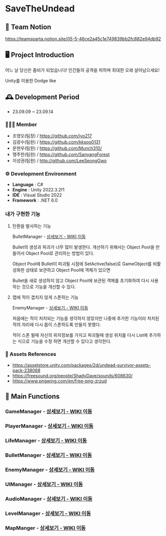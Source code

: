 #  SaveTheUndead
## 🎇 Team Notion

https://teamsparta.notion.site/05-5-46ce2a45c1e749839bb2fc882e94db92


## 🖥️ Project Introduction
어느 날 당신은 좀비가 되었습니다! 인간들의 공격을 피하며 최대한 오래 살아남으세요!

Unity를 이용한 Dodge like
<br>

## 🕰️ Development Period
* 23.09.09 ~ 23.09.14

### 🧑‍🤝‍🧑 Member
 - 조영오(팀장) / https://github.com/jyo217
 - 김광수(팀원) / https://github.com/kksoo0131
 - 문현우(팀원) / https://github.com/Munch310/
 - 맹주한(팀원) / https://github.com/SanyangForest
 - 이성권(팀원) / http://github.com/LeeSeongGwo

### ⚙️ Development Environment
- **Language** : C#
- **Engine** : Unity 2022.3.2f1
- **IDE** : Visual Studio 2022
- **Framework** : .NET 6.0

### 내가 구현한 기능

1. 탄환을 발사하는 기능
   
   BulletManager - <a href="https://github.com/NBCampUnityA05/SaveTheUndead/wiki/4-%E2%80%90-BulletManager" >상세보기 - WIKI 이동</a>

   Bullet의 생성과 파괴가 너무 많이 발생한다. 개선하기 위해서는 Object Pool을 만들어서 Object Pool로 관리하는 방법이 있다.

   Object Pool에 Bullet이 파괴될 시점에 SetActive(false)로 GameObject를 비활성화한 상태로 보관하고 Object Pool에 객체가 있으면

   Bullet을 새로 생성하지 않고 Object Pool에 보관된 객체를 초기화하여 다시 사용하는 것으로 기능을 개선할 수 있다.
   
   
3. 맵에 적이 겹치지 않게 스폰하는 기능
    
   EnemyManager - <a href="https://github.com/NBCampUnityA05/SaveTheUndead/wiki/5-%E2%80%90-EnemyManager" >상세보기 - WIKI 이동</a>

   처음에는 적이 처치되는 기능을 생각하지 않았지만 나중에 추가한 기능이라 처치된 적의 자리에 다시 몹이 스폰하도록 만들지 못했다.
   
   적이 스폰 될때 자신의 위치정보를 가지고 파괴될때 생성 위치를 다시 List에 추가하는 식으로 기능을 수정 하면 개선할 수 있다고 생각한다.


### 📜 Assets References
- https://assetstore.unity.com/packages/2d/undead-survivor-assets-pack-238068
- https://freesound.org/people/ShadyDave/sounds/608630/
- https://www.pngwing.com/en/free-png-zrzud

## 📌 Main Functions
### GameManager - <a href="https://github.com/NBCampUnityA05/SaveTheUndead/wiki/1-%E2%80%90-GameManger" >상세보기 - WIKI 이동</a>

### PlayerManager - <a href="https://github.com/NBCampUnityA05/SaveTheUndead/wiki/2-%E2%80%90-PlayerManager" >상세보기 - WIKI 이동</a>

### LifeManager - <a href="https://github.com/NBCampUnityA05/SaveTheUndead/wiki/3-%E2%80%90-LifeManager" >상세보기 - WIKI 이동</a>

### BulletManager - <a href="https://github.com/NBCampUnityA05/SaveTheUndead/wiki/4-%E2%80%90-BulletManager" >상세보기 - WIKI 이동</a>

### EnemyManager - <a href="https://github.com/NBCampUnityA05/SaveTheUndead/wiki/5-%E2%80%90-EnemyManager" >상세보기 - WIKI 이동</a>

### UIManager - <a href="https://github.com/NBCampUnityA05/SaveTheUndead/wiki/6-%E2%80%90-UI-Manager" >상세보기 - WIKI 이동</a>

### AudioManager - <a href="https://github.com/NBCampUnityA05/SaveTheUndead/wiki/7-%E2%80%90-AudioManager" >상세보기 - WIKI 이동</a>

### LevelManager - <a href="https://github.com/NBCampUnityA05/SaveTheUndead/wiki/8-%E2%80%90-LevelManager" >상세보기 - WIKI 이동</a>

### MapManger - <a href="https://github.com/NBCampUnityA05/SaveTheUndead/wiki/9-%E2%80%90-MapManager" >상세보기 - WIKI 이동</a>
